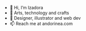 - 👋 Hi, I’m Izadora
- 💖 Arts, technology and crafts
- 💬 Designer, illustrator and web dev
- 📫 Reach me at andorinea.com

<!---
izadoranetz/izadoranetz is a ✨ special ✨ repository because its `README.md` (this file) appears on your GitHub profile.
You can click the Preview link to take a look at your changes.
--->
